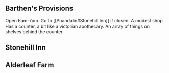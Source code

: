 ## Barthen's Provisions
Open 6am-7pm. Go to [[Phandalin#Stonehill Inn]] if closed.
A modest shop. Has a counter, a bit like a victorian apothecary. An array of things on shelves behind the counter.

## Stonehill Inn

## Alderleaf Farm
